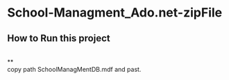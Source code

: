 # School-Managment_Ado.net-zipFile
<h2> How to Run this project </h2>
<br>
**<connectionStrings>
	<add name="con" connectionString="Data Source=(localdb)\MSSQLLocalDB;AttachDbFilename=E:\RayhanMia_Dont_Touch\IsDBWork\Project\ado_net_CristalReport\cristalReport Porject\MdRayhanMia_1280382_uP\SchoolManagMent\SchoolManagMent\SchoolManagMentDB.mdf;Integrated Security=True" providerName="System.Data.SqlClient"/>
</connectionStrings>
<br>
copy path SchoolManagMentDB.mdf and past.
